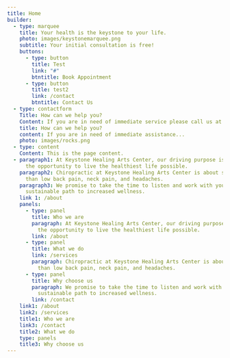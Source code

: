 ```yaml
---
title: Home
builder:
  - type: marquee
    title: Your health is the keystone to your life.
    photo: images/keystonemarquee.png
    subtitle: Your initial consultation is free!
    buttons:
      - type: button
        title: Test
        link: "#"
        btntitle: Book Appointment
      - type: button
        title: test2
        link: /contact
        btntitle: Contact Us
  - type: contactform
    Title: How can we help you?
    Content: If you are in need of immediate service please call us at (919) 896-8715.
    title: How can we help you?
    content: If you are in need of immediate assistance...
    photo: images/rocks.png
  - type: content
    Content: This is the page content.
  - paragraph1: At Keystone Healing Arts Center, our driving purpose is to give you
      the opportunity to live the healthiest life possible.
    paragraph2: Chiropractic at Keystone Healing Arts Center is about so much more
      than low back pain, neck pain, and headaches.
    paragraph3: We promise to take the time to listen and work with you to find a
      sustainable path to increased wellness.
    link 1: /about
    panels:
      - type: panel
        title: Who we are
        paragraph: At Keystone Healing Arts Center, our driving purpose is to give you
          the opportunity to live the healthiest life possible.
        link: /about
      - type: panel
        title: What we do
        link: /services
        paragraph: Chiropractic at Keystone Healing Arts Center is about so much more
          than low back pain, neck pain, and headaches.
      - type: panel
        title: Why choose us
        paragraph: We promise to take the time to listen and work with you to find a
          sustainable path to increased wellness.
        link: /contact
    link1: /about
    link2: /services
    title1: Who we are
    link3: /contact
    title2: What we do
    type: panels
    title3: Why choose us
---
```

